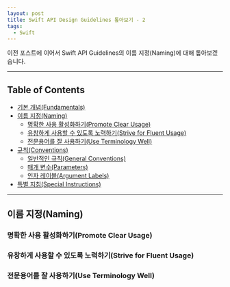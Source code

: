 ```yaml
---
layout: post
title: Swift API Design Guidelines 톺아보기 - 2
tags:
  - Swift
---
```

이전 포스트에 이어서 Swift API Guidelines의 이름 지정(Naming)에 대해 톺아보겠습니다.

---

## Table of Contents
- [기본 개념(Fundamentals)](../swift-api-design-guideline/#fundamentals)
- [이름 지정(Naming)](./#naming)
    - [명확한 사용 활성화하기(Promote Clear Usage)](./#promote-clear-usage)
    - [유창하게 사용할 수 있도록 노력하기(Strive for Fluent Usage)](./#strive-for-fluent-usage)
    - [전문용어를 잘 사용하기(Use Terminology Well)](./#use-terminology-well)
- [규칙(Conventions)](../swift-api-design-guideline3/#conventions)
    - [일반적인 규칙(General Conventions)](../swift-api-design-guideline3/#general-conventions)
    - [매개 변수(Parameters)](../swift-api-design-guideline3/#parameters)
    - [인자 레이블(Argument Labels)](../swift-api-design-guideline3/#argument-labels)
- [특별 지침(Special Instructions)](../swift-api-design-guideline3/#special-instructions)

---

<h2 id="naming">이름 지정(Naming)</h2>
<h3 id="promote-clear-usage">명확한 사용 활성화하기(Promote Clear Usage)</h3>
<h3 id="strive-for-fluent-usage">유창하게 사용할 수 있도록 노력하기(Strive for Fluent Usage)</h3>
<h3 id="use-terminology-well">전문용어를 잘 사용하기(Use Terminology Well)</h3>
